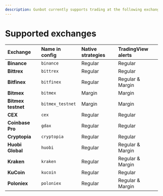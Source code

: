 ```yaml
---
description: Gunbot currently supports trading at the following exchanges.
---
```


# Supported exchanges

| Exchange | Name in config | Native strategies | TradingView alerts |
| :--- | :--- | :--- | :--- |
| **Binance** | `binance` | Regular | Regular |
| **Bittrex** | `bittrex` | Regular | Regular |
| **Bitfinex** | `bitfinex` | Regular | Regular & Margin |
| **Bitmex** | `bitmex` | Margin | Margin |
| **Bitmex testnet** | `bitmex_testnet` | Margin | Margin |
| **CEX** | `cex` | Regular | Regular |
| **Coinbase Pro** | `gdax` | Regular | Regular |
| **Cryptopia** | `cryptopia` | Regular | Regular |
| **Huobi Global** | `huobi` | Regular | Regular & Margin |
| **Kraken** | `kraken` | Regular | Regular & Margin |
| **KuCoin** | `kucoin` | Regular | Regular |
| **Poloniex** | `poloniex` | Regular | Regular & Margin |

